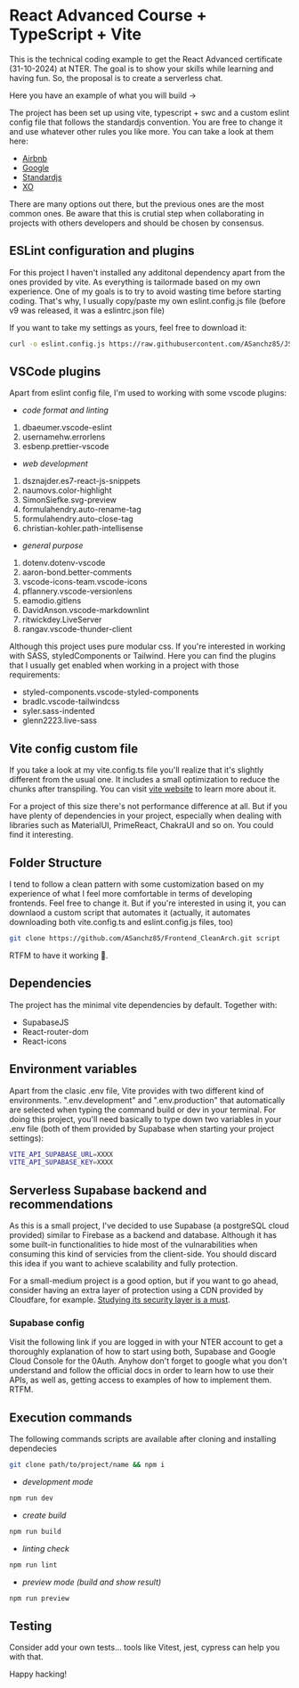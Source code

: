 # React Advanced Course + TypeScript + Vite

This is the technical coding example to get the React Advanced certificate (31-10-2024) at NTER. The goal is to show your skills while learning and having fun. So, the proposal is to create a serverless chat.

Here you have an example of what you will build ->

The project has been set up using vite, typescript + swc and a custom eslint config file that follows the standardjs convention. You are free to change it and use whatever other rules you like more. You can take a look at them here:

- [Airbnb](https://github.com/airbnb/javascript)
- [Google](https://google.github.io/styleguide/jsguide.html)
- [Standardjs](https://standardjs.com/rules)
- [XO](https://github.com/xojs/xo)

There are many options out there, but the previous ones are the most common ones. Be aware that this is crutial step when collaborating in projects with others developers and should be chosen by consensus.

## ESLint configuration and plugins

For this project I haven't installed any additonal dependency apart from the ones provided by vite. As everything is tailormade based on my own experience. One of my goals is to try to avoid wasting time before starting coding. That's why, I usually copy/paste my own eslint.config.js file (before v9 was released, it was a eslintrc.json file)

If you want to take my settings as yours, feel free to download it:

```sh
curl -o eslint.config.js https://raw.githubusercontent.com/ASanchz85/JS-Utils/main/eslint.config.js
```

## VSCode plugins

Apart from eslint config file, I'm used to working with some vscode plugins:

- *code format and linting*

1. dbaeumer.vscode-eslint
2. usernamehw.errorlens
3. esbenp.prettier-vscode

- *web development*

1. dsznajder.es7-react-js-snippets
2. naumovs.color-highlight
3. SimonSiefke.svg-preview
4. formulahendry.auto-rename-tag
5. formulahendry.auto-close-tag
6. christian-kohler.path-intellisense

- *general purpose*

1. dotenv.dotenv-vscode
2. aaron-bond.better-comments
3. vscode-icons-team.vscode-icons
4. pflannery.vscode-versionlens
5. eamodio.gitlens
6. DavidAnson.vscode-markdownlint
7. ritwickdey.LiveServer
8. rangav.vscode-thunder-client

Although this project uses pure modular css. If you're interested in working with SASS, styledComponents or Tailwind. Here you can find the plugins that I usually get enabled when working in a project with those requirements:

- styled-components.vscode-styled-components
- bradlc.vscode-tailwindcss
- syler.sass-indented
- glenn2223.live-sass

## Vite config custom file

If you take a look at my vite.config.ts file you'll realize that it's slightly different from the usual one. It includes a small optimization to reduce the chunks after transpiling. You can visit [vite website](https://vitejs.dev/config/) to learn more about it.

For a project of this size there's not performance difference at all. But if you have plenty of dependencies in your project, especially when dealing with libraries such as MaterialUI, PrimeReact, ChakraUI and so on. You could find it interesting.

## Folder Structure

I tend to follow a clean pattern with some customization based on my experience of what I feel more comfortable in terms of developing frontends. Feel free to change it. But if you're interested in using it, you can downlaod a custom script that automates it (actually, it automates downloading both vite.config.ts and eslint.config.js files, too)

```sh
git clone https://github.com/ASanchz85/Frontend_CleanArch.git script
```

RTFM to have it working 💪.

## Dependencies

The project has the minimal vite dependencies by default. Together with:

- SupabaseJS
- React-router-dom
- React-icons

## Environment variables

Apart from the clasic .env file, Vite provides with two different kind of environments. ".env.development" and ".env.production" that automatically are selected when typing the command build or dev in your terminal. For doing this project, you'll need basically to type down two variables in your .env file (both of them provided by Supabase when starting your project settings):

```sh
VITE_API_SUPABASE_URL=XXXX
VITE_API_SUPABASE_KEY=XXXX
```

## Serverless Supabase backend and recommendations

As this is a small project, I've decided to use Supabase (a postgreSQL cloud provided) similar to Firebase as a backend and database. Although it has some built-in functionalities to hide most of the vulnarabilities when consuming this kind of servicies from the client-side. You should discard this idea if you want to achieve scalability and fully protection.

For a small-medium project is a good option, but if you want to go ahead, consider having an extra layer of protection using a CDN provided by Cloudfare, for example. [Studying its security layer is a must](https://supabase.com/docs/guides/database/postgres/row-level-security).

### Supabase config

Visit the following link if you are logged in with your NTER account to get a thoroughly explanation of how to start using both, Supabase and Google Cloud Console for the 0Auth. Anyhow don't forget to google what you don't understand and follow the official docs in order to learn how to use their APIs, as well as, getting access to examples of how to implement them. RTFM.

## Execution commands

The following commands scripts are available after cloning and installing dependecies

```sh
git clone path/to/project/name && npm i

```

- *development mode*

```sh
npm run dev

```

- *create build*

```sh
npm run build
```

- *linting check*

```sh
npm run lint
```

- *preview mode (build and show result)*

```sh
npm run preview
```

## Testing

Consider add your own tests... tools like Vitest, jest, cypress can help you with that.

Happy hacking!
